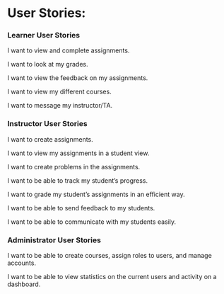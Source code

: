 # User Stories:
### Learner User Stories 
I want to view and complete assignments.

I want to look at my grades.

I want to view the feedback on my assignments.

I want to view my different courses.

I want to message my instructor/TA.

### Instructor User Stories 
I want to create assignments.

I want to view my assignments in a student view.

I want to create problems in the assignments.

I want to be able to track my student’s progress.

I want to grade my student’s assignments in an efficient way.

I want to be able to send feedback to my students.

I want to be able to communicate with my students easily.

### Administrator User Stories 
I want to be able to create courses, assign roles to users, and manage accounts.

I want to be able to view statistics on the current users and activity on a dashboard.
